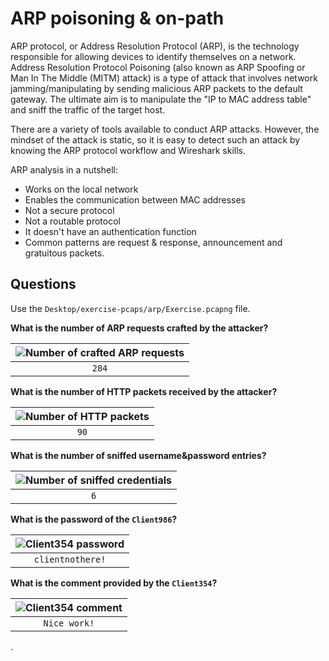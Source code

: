 # ARP poisoning & on-path

ARP protocol, or Address Resolution Protocol (ARP), is the technology responsible for allowing devices to identify 
themselves on a network. Address Resolution Protocol Poisoning (also known as 
ARP Spoofing or Man In The Middle (MITM) attack) is a type of attack that involves network jamming/manipulating by 
sending malicious ARP packets to the default gateway. The ultimate aim is to manipulate the "IP to MAC address table" 
and sniff the traffic of the target host.

There are a variety of tools available to conduct ARP attacks. However, the mindset of the attack is static, so it 
is easy to detect such an attack by knowing the ARP protocol workflow and Wireshark skills.

ARP analysis in a nutshell:

* Works on the local network
* Enables the communication between MAC addresses
* Not a secure protocol
* Not a routable protocol
* It doesn't have an authentication function
* Common patterns are request & response, announcement and gratuitous packets.

## Questions

Use the `Desktop/exercise-pcaps/arp/Exercise.pcapng` file.

**What is the number of ARP requests crafted by the attacker?**

| ![Number of crafted ARP requests](/_static/images/shark-5.png)
|:--:|
| `284` |

**What is the number of HTTP packets received by the attacker?**

| ![Number of HTTP packets](/_static/images/shark-6.png)
|:--:|
| `90` |

**What is the number of sniffed username&password entries?**

| ![Number of sniffed credentials](/_static/images/shark-7.png)
|:--:|
| `6` |

**What is the password of the `Client986`?**

| ![Client354 password](/_static/images/shark-8.png)
|:--:|
| `clientnothere!` |

**What is the comment provided by the `Client354`?**

| ![Client354 comment](/_static/images/shark-9.png)
|:--:|
| `Nice work!` |

.